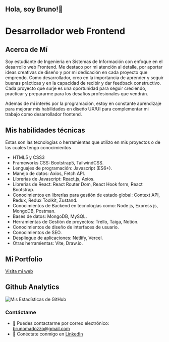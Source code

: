 ## Hola, soy Bruno!👋
# Desarrollador web Frontend

## Acerca de Mí
Soy estudiante de Ingeniería en Sistemas de Información con enfoque en el desarrollo web Frontend. Me destaco por mi atención al detalle, por aportar ideas creativas de diseño y por mi dedicación en cada proyecto que emprendo. Como desarrollador, creo en la importancia de aprender y seguir buenas prácticas y en la capacidad de recibir y dar feedback constructivo. Cada proyecto que surje es una oportunidad para seguir creciendo, practicar y prepararme para los desafíos profesionales que vendrán.

Además de mi interés por la programación, estoy en constante aprendizaje para mejorar mis habilidades en diseño UX/UI para complementar mi trabajo como desarrollador frontend.

## Mis habilidades técnicas

Estas son las tecnologías o herramientas que utilizo en mis proyectos o de las cuales tengo conocimientos

- HTML5 y CSS3
- Frameworks CSS: Bootstrap5, TailwindCSS.
- Lenguajes de programación: Javascript (ES6+).
- Manejo de datos: Axios, Fetch API.
- Librerías de Javascript: React.js, Axios.
- Librerías de React: React Router Dom, React Hook form, React Bootstrap.
- Conocimientos en librerías para gestión de estado global: Context API, Redux, Redux Toolkit, Zustand.
- Conocimientos de Backend en tecnologías como: Node js, Express js, MongoDB, Postman.
- Bases de datos: MongoDB, MySQL.
- Herramientas de Gestión de proyectos: Trello, Taiga, Notion.
- Conocimientos de diseño de interfaces de usuario.
- Conocimientos de SEO.
- Despliegue de aplicaciones: Netlify, Vercel.
- Otras herramientas: Vite, Draw.io.

## Mi Portfolio

<a href="https://brunomadozzo-portfolio.netlify.app" target="_blank">Visita mi web</a>

## Github Analytics
![Mis Estadísticas de GitHub](https://github-readme-stats-eight-theta.vercel.app/api?username=brunomry&show_icons=true&theme=blue&include_all_commits=true&count_private=true)

### Contáctame
- 📧 Puedes contactarme por correo electrónico: [brunomadozzo@gmail.com](mailto:brunomadozzo@gmail.com)
- 💼 Conéctate conmigo en [LinkedIn](https://www.linkedin.com/in/bruno-madozzo/)
